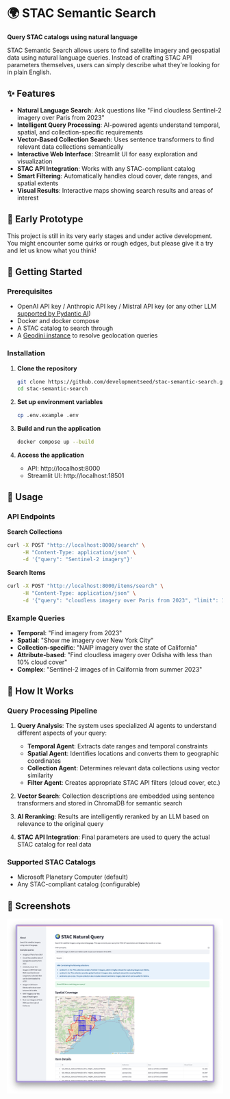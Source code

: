 # 🌍 STAC Semantic Search

**Query STAC catalogs using natural language**

STAC Semantic Search allows users to find satellite imagery and geospatial data using natural language queries. Instead of crafting STAC API parameters themselves, users can simply describe what they're looking for in plain English.

## ✨ Features

- **Natural Language Search**: Ask questions like "Find cloudless Sentinel-2 imagery over Paris from 2023" 
- **Intelligent Query Processing**: AI-powered agents understand temporal, spatial, and collection-specific requirements
- **Vector-Based Collection Search**: Uses sentence transformers to find relevant data collections semantically
- **Interactive Web Interface**: Streamlit UI for easy exploration and visualization
- **STAC API Integration**: Works with any STAC-compliant catalog
- **Smart Filtering**: Automatically handles cloud cover, date ranges, and spatial extents
- **Visual Results**: Interactive maps showing search results and areas of interest


## 🚧 Early Prototype

This project is still in its very early stages and under active development. You might encounter some quirks or rough edges, but please give it a try and let us know what you think!


## 🚀 Getting Started

### Prerequisites

- OpenAI API key / Anthropic API key / Mistral API key (or any other LLM [supported by Pydantic AI](https://ai.pydantic.dev/models/))
- Docker and docker compose
- A STAC catalog to search through
- A [Geodini instance](https://github.com/sunu/geodini) to resolve geolocation queries


### Installation

1. **Clone the repository**
   ```bash
   git clone https://github.com/developmentseed/stac-semantic-search.git
   cd stac-semantic-search
   ```

2. **Set up environment variables**
   ```bash
   cp .env.example .env
   ```

3. **Build and run the application**

   ```bash
   docker compose up --build
   ```

4. **Access the application**

   - API: http://localhost:8000
   - Streamlit UI: http://localhost:18501

## 📖 Usage

### API Endpoints

**Search Collections**
```bash
curl -X POST "http://localhost:8000/search" \
     -H "Content-Type: application/json" \
     -d '{"query": "Sentinel-2 imagery"}'
```

**Search Items**
```bash
curl -X POST "http://localhost:8000/items/search" \
     -H "Content-Type: application/json" \
     -d '{"query": "cloudless imagery over Paris from 2023", "limit": 10}'
```

### Example Queries

- **Temporal**: "Find imagery from 2023"
- **Spatial**: "Show me imagery over New York City" 
- **Collection-specific**: "NAIP imagery over the state of California"
- **Attribute-based**: "Find cloudless imagery over Odisha with less than 10% cloud cover"
- **Complex**: "Sentinel-2 images of in California from summer 2023"

## 🧠 How It Works

### Query Processing Pipeline

1. **Query Analysis**: The system uses specialized AI agents to understand different aspects of your query:
   - **Temporal Agent**: Extracts date ranges and temporal constraints
   - **Spatial Agent**: Identifies locations and converts them to geographic coordinates
   - **Collection Agent**: Determines relevant data collections using vector similarity
   - **Filter Agent**: Creates appropriate STAC API filters (cloud cover, etc.)

2. **Vector Search**: Collection descriptions are embedded using sentence transformers and stored in ChromaDB for semantic search

3. **AI Reranking**: Results are intelligently reranked by an LLM based on relevance to the original query

4. **STAC API Integration**: Final parameters are used to query the actual STAC catalog for real data

### Supported STAC Catalogs

- Microsoft Planetary Computer (default)
- Any STAC-compliant catalog (configurable)

## 📸 Screenshots

![Screenshot](./media/screenshot.png)
